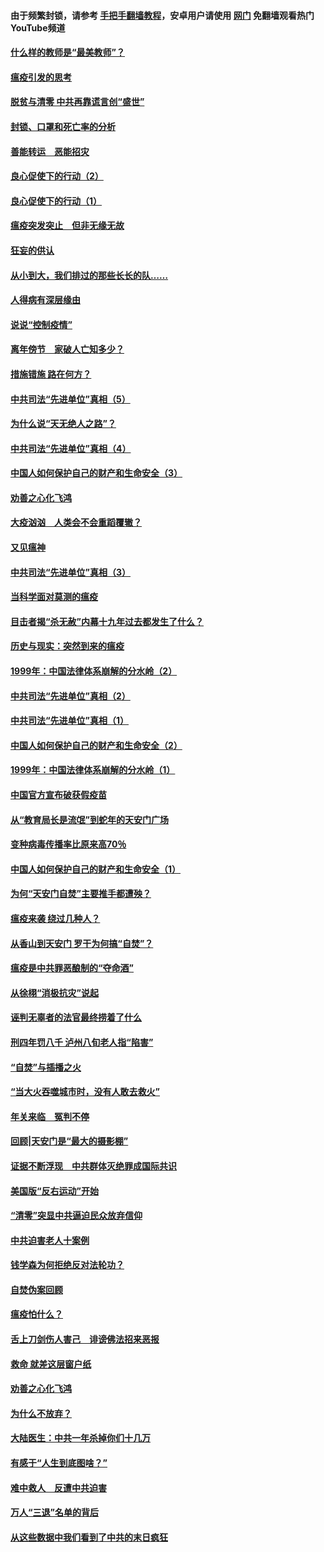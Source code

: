 #### 由于频繁封锁，请参考 [手把手翻墙教程](https://github.com/gfw-breaker/guides/wiki/)，安卓用户请使用 [网门](https://github.com/gfw-breaker/nogfw/blob/master/dl.md?t=03070400) 免翻墙观看热门YouTube频道 

#### [什么样的教师是“最美教师”？](../pages/19/421755.md?t=03070400) 

#### [瘟疫引发的思考](../pages/19/421594.md?t=03070400) 

#### [脱贫与清零 中共再靠谎言创“盛世”](../pages/19/421590.md?t=03070400) 

#### [封锁、口罩和死亡率的分析](../pages/19/421495.md?t=03070400) 

#### [善能转运　恶能招灾](../pages/19/421334.md?t=03070400) 

#### [良心促使下的行动（2）](../pages/19/421361.md?t=03070400) 

#### [良心促使下的行动（1）](../pages/19/421302.md?t=03070400) 

#### [瘟疫突发突止　但非无缘无故](../pages/19/421281.md?t=03070400) 

#### [狂妄的供认](../pages/19/421199.md?t=03070400) 

#### [从小到大，我们排过的那些长长的队……](../pages/19/421243.md?t=03070400) 

#### [人得病有深层缘由](../pages/19/420864.md?t=03070400) 

#### [说说“控制疫情”](../pages/19/420831.md?t=03070400) 

#### [离年傍节　家破人亡知多少？](../pages/19/420563.md?t=03070400) 

#### [措施错施  路在何方？](../pages/19/420076.md?t=03070400) 

#### [中共司法“先进单位”真相（5）](../pages/19/419453.md?t=03070400) 

#### [为什么说“天无绝人之路”？](../pages/19/419618.md?t=03070400) 

#### [中共司法“先进单位”真相（4）](../pages/19/419452.md?t=03070400) 

#### [中国人如何保护自己的财产和生命安全（3）](../pages/19/419405.md?t=03070400) 

#### [劝善之心化飞鸿](../pages/19/418758.md?t=03070400) 

#### [大疫汹汹　人类会不会重蹈覆辙？](../pages/19/419691.md?t=03070400) 

#### [又见瘟神](../pages/19/419225.md?t=03070400) 

#### [中共司法“先进单位”真相（3）](../pages/19/419451.md?t=03070400) 

#### [当科学面对莫测的瘟疫](../pages/19/419625.md?t=03070400) 

#### [目击者揭“杀无赦”内幕十九年过去都发生了什么？](../pages/19/419617.md?t=03070400) 

#### [历史与现实：突然到来的瘟疫](../pages/19/419619.md?t=03070400) 

#### [1999年：中国法律体系崩解的分水岭（2）](../pages/19/419455.md?t=03070400) 

#### [中共司法“先进单位”真相（2）](../pages/19/419450.md?t=03070400) 

#### [中共司法“先进单位”真相（1）](../pages/19/419449.md?t=03070400) 

#### [中国人如何保护自己的财产和生命安全（2）](../pages/19/419404.md?t=03070400) 

#### [1999年：中国法律体系崩解的分水岭（1）](../pages/19/419454.md?t=03070400) 

#### [中国官方宣布破获假疫苗](../pages/19/419504.md?t=03070400) 

#### [从“教育局长是流氓”到蛇年的天安门广场](../pages/19/419470.md?t=03070400) 

#### [变种病毒传播率比原来高70％](../pages/19/419456.md?t=03070400) 

#### [中国人如何保护自己的财产和生命安全（1）](../pages/19/419403.md?t=03070400) 

#### [为何“天安门自焚”主要推手都遭殃？](../pages/19/419348.md?t=03070400) 

#### [瘟疫来袭 绕过几种人？](../pages/19/419349.md?t=03070400) 

#### [从香山到天安门 罗干为何搞“自焚”？](../pages/19/419270.md?t=03070400) 

#### [瘟疫是中共罪恶酿制的“夺命酒”](../pages/19/419223.md?t=03070400) 

#### [从徐栩“消极抗灾”说起](../pages/19/419224.md?t=03070400) 

#### [诬判无辜者的法官最终捞着了什么](../pages/19/419268.md?t=03070400) 

#### [刑四年罚八千 泸州八旬老人指“陷害”](../pages/19/419232.md?t=03070400) 

#### [“自焚”与插播之火](../pages/19/419226.md?t=03070400) 

#### [“当大火吞噬城市时，没有人敢去救火”](../pages/19/419077.md?t=03070400) 

#### [年关来临　冤判不停](../pages/19/419093.md?t=03070400) 

#### [回顾|天安门是“最大的摄影棚”](../pages/19/380866.md?t=03070400) 

#### [证据不断浮现　中共群体灭绝罪成国际共识](../pages/19/419031.md?t=03070400) 

#### [美国版“反右运动”开始](../pages/19/419030.md?t=03070400) 

#### [“清零”突显中共逼迫民众放弃信仰](../pages/19/418995.md?t=03070400) 

#### [中共迫害老人十案例](../pages/19/418831.md?t=03070400) 

#### [钱学森为何拒绝反对法轮功？](../pages/19/418905.md?t=03070400) 

#### [自焚伪案回顾](../pages/19/418799.md?t=03070400) 

#### [瘟疫怕什么？](../pages/19/418800.md?t=03070400) 

#### [舌上刀剑伤人害己　诽谤佛法招来恶报](../pages/19/418731.md?t=03070400) 

#### [救命 就差这层窗户纸](../pages/19/418706.md?t=03070400) 

#### [劝善之心化飞鸿](../pages/19/416766.md?t=03070400) 

#### [为什么不放弃？](../pages/19/418691.md?t=03070400) 

#### [大陆医生：中共一年杀掉你们十几万](../pages/19/418670.md?t=03070400) 

#### [有感于“人生到底图啥？”](../pages/19/418624.md?t=03070400) 

#### [难中救人　反遭中共迫害](../pages/19/418414.md?t=03070400) 

#### [万人“三退”名单的背后](../pages/19/418505.md?t=03070400) 

#### [从这些数据中我们看到了中共的末日疯狂](../pages/19/418420.md?t=03070400) 

